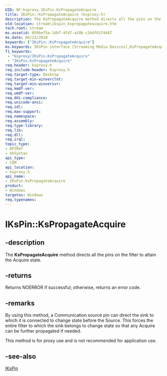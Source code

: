 ```yaml
---
UID: NF:ksproxy.IKsPin.KsPropagateAcquire
title: IKsPin::KsPropagateAcquire (ksproxy.h)
description: The KsPropagateAcquire method directs all the pins on the filter to attain the Acquire state.
old-location: stream\ikspin_kspropagateacquire.htm
tech.root: stream
ms.assetid: 059bef5a-1db7-4fd7-a19b-c34df81f4447
ms.date: 04/23/2018
keywords: ["IKsPin::KsPropagateAcquire"]
ms.keywords: IKsPin interface [Streaming Media Devices],KsPropagateAcquire method, IKsPin.KsPropagateAcquire, IKsPin::KsPropagateAcquire, KsPropagateAcquire, KsPropagateAcquire method [Streaming Media Devices], KsPropagateAcquire method [Streaming Media Devices],IKsPin interface, ksproxy/IKsPin::KsPropagateAcquire, ksproxy_c3ce0cef-0366-4233-afa5-723f9d3bb4e9.xml, stream.ikspin_kspropagateacquire
f1_keywords:
 - "ksproxy/IKsPin.KsPropagateAcquire"
 - "IKsPin.KsPropagateAcquire"
req.header: ksproxy.h
req.include-header: Ksproxy.h
req.target-type: Desktop
req.target-min-winverclnt: 
req.target-min-winversvr: 
req.kmdf-ver: 
req.umdf-ver: 
req.ddi-compliance: 
req.unicode-ansi: 
req.idl: 
req.max-support: 
req.namespace: 
req.assembly: 
req.type-library: 
req.lib: 
req.dll: 
req.irql: 
topic_type:
- APIRef
- kbSyntax
api_type:
- COM
api_location:
- ksproxy.h
api_name:
- IKsPin.KsPropagateAcquire
product:
- Windows
targetos: Windows
req.typenames: 
---
```


# IKsPin::KsPropagateAcquire


## -description


The <b>KsPropagateAcquire</b> method directs all the pins on the filter to attain the Acquire state. 


## -returns



Returns NOERROR if successful; otherwise, returns an error code.




## -remarks



By using this method, a Communication source pin can direct the sink to which it is connected to change state before the Source. This forces the entire filter to which the sink belongs to change state so that any Acquire can be further propagated if needed.

This method is for proxy use and is not recommended for application use.




## -see-also




<a href="https://docs.microsoft.com/windows-hardware/drivers/ddi/ksproxy/nn-ksproxy-ikspin">IKsPin</a>
 

 

